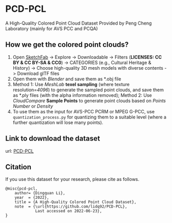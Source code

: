 # PCD-PCL
 A High-Quality Colored Point Cloud Dataset Provided by Peng Cheng Laboratory (mainly for AVS PCC and PCQA)

## How we get the colored point clouds? 
1. Open [SketchFab](https://sketchfab.com) -> Explore -> Downloadable -> Filters (**LICENSES: CC BY & CC BY-SA & CC0**) -> CATEGORIES (e.g., Cultural Heritage & History) -> Choose high-quality 3D mesh models with diverse contents -> Download glTF files
2. Open them with *Blender* and save them as *.obj file
3. Method 1: Use *MeshLab* **texel sampling** (where texture resolution=*4096*) to generate the sampled point clouds, and save them as *.ply files (with the alpha information removed); Method 2: Use *CloudCompare* **Sample Points** to generate point clouds based on *Points Number* or *Density*
4. To use them as the input for AVS-PCC PCRM or MPEG G-PCC, use `quantization_process.py` for quantizing them to a suitable level (where a further quantization will lose many points).

## Link to download the dataset
url: [PCD-PCL](https://pan.baidu.com/s/1I2hgnW4Xepaq6oMTVtAT0g?pwd=cyb5)

## Citation
If you use this dataset for your research, please cite as follows.
```
@misc{pcd-pcl,
    author= {Dingquan Li},
    year  = {2022},
    title = {A High-Quality Colored Point Cloud Dataset},
    note  = {\url{https://github.com/lidq92/PCD-PCL}, 
             Last accessed on 2022-06-23},
}
```